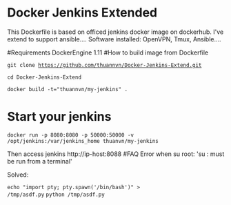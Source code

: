 # Docker Jenkins Extended
This Dockerfile is based on officed jenkins docker image on dockerhub. I've extend to support ansible....
Software installed:
OpenVPN, Tmux, Ansible....

#Requirements
DockerEngine 1.11
#How to build image from Dockerfile

<code>git clone https://github.com/thuannvn/Docker-Jenkins-Extend.git</code>

<code>cd Docker-Jenkins-Extend</code>

<code>docker build -t="thuannvn/my-jenkins" .</code>

# Start your jenkins
<code>docker run -p 8080:8080 -p 50000:50000 -v /opt/jenkins:/var/jenkins_home thuanvn/my-jenkins</code>

Then access jenkins http://ip-host:8088
#FAQ
Error when su root: 'su : must be run from a terminal'

Solved:

<code>echo "import pty; pty.spawn('/bin/bash')" > /tmp/asdf.py</code>
<code>python /tmp/asdf.py</code>

